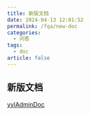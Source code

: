```yaml
---
title: 新版文档
date: 2024-04-13 12:01:52
permalink: /fqa/new-doc
categories: 
  - 问答
tags: 
  - doc
article: false
---
```


## 新版文档
[yylAdminDoc](http://doc.yyladmin.top/)
